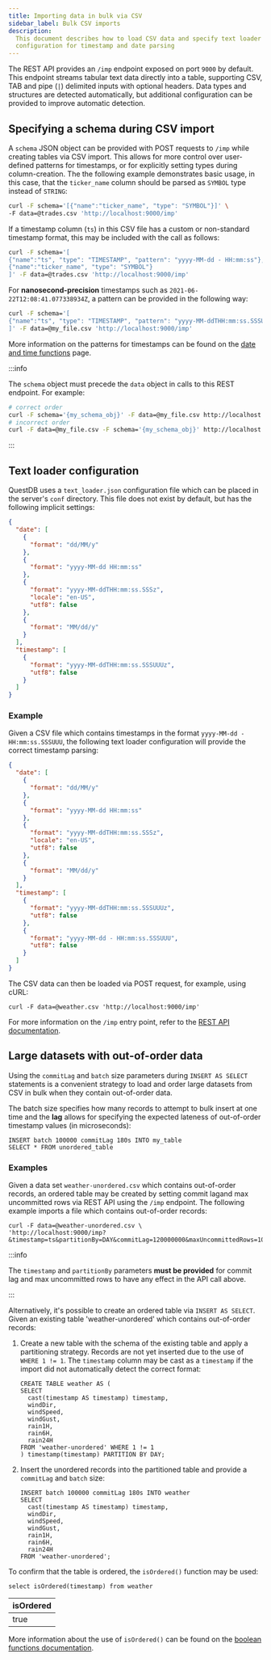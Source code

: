 ```yaml
---
title: Importing data in bulk via CSV
sidebar_label: Bulk CSV imports
description:
  This document describes how to load CSV data and specify text loader
  configuration for timestamp and date parsing
---
```


The REST API provides an `/imp` endpoint exposed on port `9000` by default. This
endpoint streams tabular text data directly into a table, supporting CSV, TAB
and pipe (`|`) delimited inputs with optional headers. Data types and structures
are detected automatically, but additional configuration can be provided to
improve automatic detection.

## Specifying a schema during CSV import

A `schema` JSON object can be provided with POST requests to `/imp` while
creating tables via CSV import. This allows for more control over user-defined
patterns for timestamps, or for explicitly setting types during column-creation.
The the following example demonstrates basic usage, in this case, that the
`ticker_name` column should be parsed as `SYMBOL` type instead of `STRING`:

```bash
curl -F schema='[{"name":"ticker_name", "type": "SYMBOL"}]' \
-F data=@trades.csv 'http://localhost:9000/imp'
```

If a timestamp column (`ts`) in this CSV file has a custom or non-standard
timestamp format, this may be included with the call as follows:

```bash
curl -F schema='[
{"name":"ts", "type": "TIMESTAMP", "pattern": "yyyy-MM-dd - HH:mm:ss"},
{"name":"ticker_name", "type": "SYMBOL"}
]' -F data=@trades.csv 'http://localhost:9000/imp'
```

For **nanosecond-precision** timestamps such as
`2021-06-22T12:08:41.077338934Z`, a pattern can be provided in the following
way:

```bash
curl -F schema='[
{"name":"ts", "type": "TIMESTAMP", "pattern": "yyyy-MM-ddTHH:mm:ss.SSSUUUNNNZ"}
]' -F data=@my_file.csv 'http://localhost:9000/imp'
```

More information on the patterns for timestamps can be found on the
[date and time functions](/docs/reference/function/date-time/#date-and-timestamp-format)
page.

:::info

The `schema` object must precede the `data` object in calls to this REST
endpoint. For example:

```bash
# correct order
curl -F schema='{my_schema_obj}' -F data=@my_file.csv http://localhost:9000/imp
# incorrect order
curl -F data=@my_file.csv -F schema='{my_schema_obj}' http://localhost:9000/imp
```

:::

## Text loader configuration

QuestDB uses a `text_loader.json` configuration file which can be placed in the
server's `conf` directory. This file does not exist by default, but has the
following implicit settings:

```json title="conf/text_loader.json"
{
  "date": [
    {
      "format": "dd/MM/y"
    },
    {
      "format": "yyyy-MM-dd HH:mm:ss"
    },
    {
      "format": "yyyy-MM-ddTHH:mm:ss.SSSz",
      "locale": "en-US",
      "utf8": false
    },
    {
      "format": "MM/dd/y"
    }
  ],
  "timestamp": [
    {
      "format": "yyyy-MM-ddTHH:mm:ss.SSSUUUz",
      "utf8": false
    }
  ]
}
```

### Example

Given a CSV file which contains timestamps in the format
`yyyy-MM-dd - HH:mm:ss.SSSUUU`, the following text loader configuration will
provide the correct timestamp parsing:

```json title="conf/text_loader.json"
{
  "date": [
    {
      "format": "dd/MM/y"
    },
    {
      "format": "yyyy-MM-dd HH:mm:ss"
    },
    {
      "format": "yyyy-MM-ddTHH:mm:ss.SSSz",
      "locale": "en-US",
      "utf8": false
    },
    {
      "format": "MM/dd/y"
    }
  ],
  "timestamp": [
    {
      "format": "yyyy-MM-ddTHH:mm:ss.SSSUUUz",
      "utf8": false
    },
    {
      "format": "yyyy-MM-dd - HH:mm:ss.SSSUUU",
      "utf8": false
    }
  ]
}
```

The CSV data can then be loaded via POST request, for example, using cURL:

```curl
curl -F data=@weather.csv 'http://localhost:9000/imp'
```

For more information on the `/imp` entry point, refer to the
[REST API documentation](/docs/reference/api/rest/#imp---import-data).

## Large datasets with out-of-order data

Using the `commitLag` and `batch` size parameters during `INSERT AS SELECT`
statements is a convenient strategy to load and order large datasets from CSV in
bulk when they contain out-of-order data.

The batch size specifies how many records to attempt to bulk insert at one time
and the **lag** allows for specifying the expected lateness of out-of-order
timestamp values (in microseconds):

```questdb-sql
INSERT batch 100000 commitLag 180s INTO my_table
SELECT * FROM unordered_table
```

### Examples

Given a data set `weather-unordered.csv` which contains out-of-order records, an
ordered table may be created by setting commit lagand max uncommitted rows via
REST API using the `/imp` endpoint. The following example imports a file which
contains out-of-order records:

```shell
curl -F data=@weather-unordered.csv \
'http://localhost:9000/imp?&timestamp=ts&partitionBy=DAY&commitLag=120000000&maxUncommittedRows=10000'
```

:::info

The `timestamp` and `partitionBy` parameters **must be provided** for commit lag and
max uncommitted rows to have any effect in the API call above.

:::

Alternatively, it's possible to create an ordered table via `INSERT AS SELECT`.
Given an existing table 'weather-unordered' which contains out-of-order records:

1. Create a new table with the schema of the existing table and apply a
   partitioning strategy. Records are not yet inserted due to the use of
   `WHERE 1 != 1`. The `timestamp` column may be cast as a `timestamp` if the
   import did not automatically detect the correct format:

   ```questdb-sql
   CREATE TABLE weather AS (
   SELECT
     cast(timestamp AS timestamp) timestamp,
     windDir,
     windSpeed,
     windGust,
     rain1H,
     rain6H,
     rain24H
   FROM 'weather-unordered' WHERE 1 != 1
   ) timestamp(timestamp) PARTITION BY DAY;
   ```

2. Insert the unordered records into the partitioned table and provide a
   `commitLag` and `batch` size:

   ```questdb-sql
   INSERT batch 100000 commitLag 180s INTO weather
   SELECT
     cast(timestamp AS timestamp) timestamp,
     windDir,
     windSpeed,
     windGust,
     rain1H,
     rain6H,
     rain24H
   FROM 'weather-unordered';
   ```

To confirm that the table is ordered, the `isOrdered()` function may be used:

```questdb-sql
select isOrdered(timestamp) from weather
```

| isOrdered |
| --------- |
| true      |

More information about the use of `isOrdered()` can be found on the
[boolean functions documentation](/docs/reference/function/boolean/).
